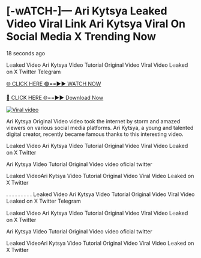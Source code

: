 # [-wATCH-]— Ari Kytsya Leaked Video Viral Link Ari Kytsya Viral On Social Media X Trending Now

18 seconds ago

L𝚎aked Video Ari Kytsya Video Tutorial Original Video Viral Video L𝚎aked on X Twitter Telegram

[🌐 CLICK HERE 🟢==►► WATCH NOW](https://cloudsportek.com/leaked-video/?Apex2.0)

[🔴 CLICK HERE 🌐==►► Download Now](https://cloudsportek.com/leaked-video/?Apex2.0)

[![Viral video](https://i.imgur.com/dJHk4Zq.gif)](https://cloudsportek.com/leaked-video/?Apex2.0)

Ari Kytsya Original Video video took the internet by storm and amazed viewers on various social media platforms. Ari Kytsya, a young and talented digital creator, recently became famous thanks to this interesting video.

L𝚎aked Video Ari Kytsya Video Tutorial Original Video Viral Video L𝚎aked on X Twitter

Ari Kytsya Video Tutorial Original Video video oficial twitter

L𝚎aked VideoAri Kytsya Video Tutorial Original Video Viral Video L𝚎aked on X Twitter

. . . . . . . . . L𝚎aked Video Ari Kytsya Video Tutorial Original Video Viral Video L𝚎aked on X Twitter Telegram

L𝚎aked Video Ari Kytsya Video Tutorial Original Video Viral Video L𝚎aked on X Twitter

Ari Kytsya Video Tutorial Original Video video oficial twitter

L𝚎aked VideoAri Kytsya Video Tutorial Original Video Viral Video L𝚎aked on X Twitter